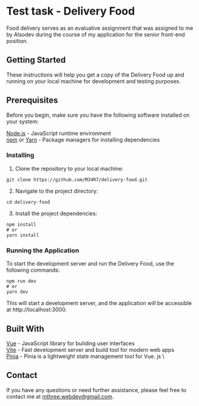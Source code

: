 # Test task - Delivery Food

Food delivery serves as an evaluative assignment that was assigned to me by Alsodev during the course of my application for the senior front-end position.

## Getting Started

These instructions will help you get a copy of the Delivery Food up and running on your local machine for development and testing purposes.

## Prerequisites

Before you begin, make sure you have the following software installed on your system:

[Node.js](https://nodejs.org/ru) - JavaScript runtime environment  
[npm](https://www.npmjs.com/) or [Yarn](https://yarnpkg.com/) - Package managers for installing dependencies

### Installing

1. Clone the repository to your local machine:

```
git clone https://github.com/M34R7/delivery-food.git
```

2. Navigate to the project directory:

```
cd delivery-food
```

3. Install the project dependencies:

```
npm install
# or
yarn install
```

### Running the Application

To start the development server and run the Delivery Food, use the following commands:

```
npm run dev
# or
yarn dev
```

This will start a development server, and the application will be accessible at http://localhost:3000.

## Built With

[Vue](https://vuejs.org/) - JavaScript library for building user interfaces \
[Vite](https://vitejs.dev/) - Fast development server and build tool for modern web apps \
[Pinia](https://pinia.vuejs.org/) - Pinia is a lightweight state management tool for Vue. js \

## Contact

If you have any questions or need further assistance, please feel free to contact me at mthree.webdev@gmail.com.

